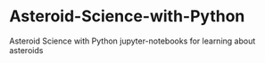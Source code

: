 # Asteroid-Science-with-Python
Asteroid Science with Python
jupyter-notebooks for learning about asteroids
